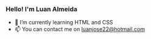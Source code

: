 ### Hello! I'm Luan Almeida

- 🌱 I’m currently learning HTML and CSS
- 📫 You can contact me on luanjose22@hotmail.com
